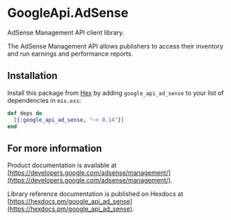 # GoogleApi.AdSense

AdSense Management API client library.

The AdSense Management API allows publishers to access their inventory and run earnings and performance reports.

## Installation

Install this package from [Hex](https://hex.pm) by adding
`google_api_ad_sense` to your list of dependencies in `mix.exs`:

```elixir
def deps do
  [{:google_api_ad_sense, "~> 0.14"}]
end
```

## For more information

Product documentation is available at [https://developers.google.com/adsense/management/](https://developers.google.com/adsense/management/).

Library reference documentation is published on Hexdocs at
[https://hexdocs.pm/google_api_ad_sense](https://hexdocs.pm/google_api_ad_sense).
